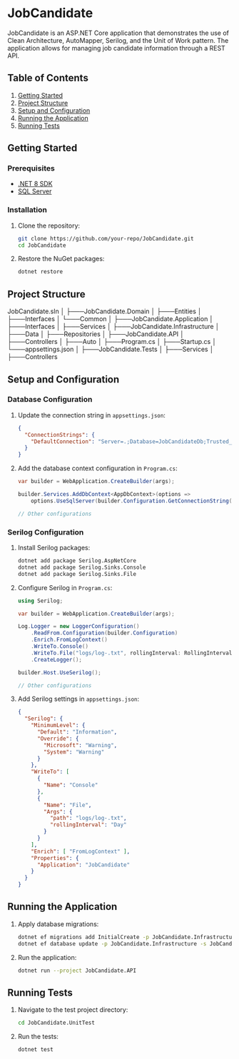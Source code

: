 # JobCandidate

JobCandidate is an ASP.NET Core application that demonstrates the use of Clean Architecture, AutoMapper, Serilog, and the Unit of Work pattern. The application allows for managing job candidate information through a REST API.

## Table of Contents

1. [Getting Started](#getting-started)
2. [Project Structure](#project-structure)
3. [Setup and Configuration](#setup-and-configuration)
4. [Running the Application](#running-the-application)
5. [Running Tests](#running-tests)

## Getting Started

### Prerequisites

- [.NET 8 SDK](https://dotnet.microsoft.com/download/dotnet/8.0)
- [SQL Server](https://www.microsoft.com/en-us/sql-server/sql-server-downloads)

### Installation

1. Clone the repository:

    ```sh
    git clone https://github.com/your-repo/JobCandidate.git
    cd JobCandidate
    ```

2. Restore the NuGet packages:

    ```sh
    dotnet restore
    ```

## Project Structure

JobCandidate.sln
│
├───JobCandidate.Domain
│ ├───Entities
│ ├───Interfaces
│ └───Common
│
├───JobCandidate.Application
│ ├───Interfaces
│ ├───Services
│
├───JobCandidate.Infrastructure
│ ├───Data
│ ├───Repositories
│
├───JobCandidate.API
│ ├───Controllers
│ ├───Auto
│ ├───Program.cs
│ ├───Startup.cs
│ └───appsettings.json
│
├───JobCandidate.Tests
│ ├───Services
│ ├───Controllers


## Setup and Configuration

### Database Configuration

1. Update the connection string in `appsettings.json`:

    ```json
    {
      "ConnectionStrings": {
        "DefaultConnection": "Server=.;Database=JobCandidateDb;Trusted_Connection=True;MultipleActiveResultSets=true"
      }
    }
    ```

2. Add the database context configuration in `Program.cs`:

    ```csharp
    var builder = WebApplication.CreateBuilder(args);

    builder.Services.AddDbContext<AppDbContext>(options =>
        options.UseSqlServer(builder.Configuration.GetConnectionString("DefaultConnection")));

    // Other configurations
    ```


### Serilog Configuration

1. Install Serilog packages:

    ```sh
    dotnet add package Serilog.AspNetCore
    dotnet add package Serilog.Sinks.Console
    dotnet add package Serilog.Sinks.File
    ```

2. Configure Serilog in `Program.cs`:

    ```csharp
    using Serilog;

    var builder = WebApplication.CreateBuilder(args);

    Log.Logger = new LoggerConfiguration()
        .ReadFrom.Configuration(builder.Configuration)
        .Enrich.FromLogContext()
        .WriteTo.Console()
        .WriteTo.File("logs/log-.txt", rollingInterval: RollingInterval.Day)
        .CreateLogger();

    builder.Host.UseSerilog();

    // Other configurations
    ```

3. Add Serilog settings in `appsettings.json`:

    ```json
    {
      "Serilog": {
        "MinimumLevel": {
          "Default": "Information",
          "Override": {
            "Microsoft": "Warning",
            "System": "Warning"
          }
        },
        "WriteTo": [
          {
            "Name": "Console"
          },
          {
            "Name": "File",
            "Args": {
              "path": "logs/log-.txt",
              "rollingInterval": "Day"
            }
          }
        ],
        "Enrich": [ "FromLogContext" ],
        "Properties": {
          "Application": "JobCandidate"
        }
      }
    }
    ```

## Running the Application

1. Apply database migrations:

    ```sh
    dotnet ef migrations add InitialCreate -p JobCandidate.Infrastructure -s JobCandidate.API
    dotnet ef database update -p JobCandidate.Infrastructure -s JobCandidate.API
    ```

2. Run the application:

    ```sh
    dotnet run --project JobCandidate.API
    ```

## Running Tests

1. Navigate to the test project directory:

    ```sh
    cd JobCandidate.UnitTest
    ```

2. Run the tests:

    ```sh
    dotnet test
    ```
